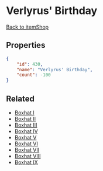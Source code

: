 # Verlyrus' Birthday

<no description available>

[Back to itemShop](../item-shops.md)

## Properties

```json
{
    "id": 430,
    "name": "Verlyrus' Birthday",
    "count": -100
}
```

## Related

- [Boxhat I](../items/13567-boxhat-i.md)
- [Boxhat II](../items/13568-boxhat-ii.md)
- [Boxhat III](../items/13569-boxhat-iii.md)
- [Boxhat IV](../items/13570-boxhat-iv.md)
- [Boxhat V](../items/13571-boxhat-v.md)
- [Boxhat VI](../items/13572-boxhat-vi.md)
- [Boxhat VII](../items/13573-boxhat-vii.md)
- [Boxhat VIII](../items/13574-boxhat-viii.md)
- [Boxhat IX](../items/19480-boxhat-ix.md)

